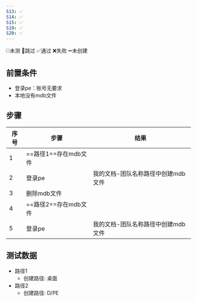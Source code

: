```yaml
---
S13: ✅
S14: ✅
S15: ✅
S19: ✅
S20: ✅
---
```

◻️未测    🚫跳过     ✅通过    ❌失败     ➖未创建

## 前置条件

- 登录pe：账号无要求
- 本地没有mdb文件

## 步骤

| 序号  | 步骤             | 结果                  |
| --- | -------------- | ------------------- |
| 1   | ==路径1==存在mdb文件 |                     |
| 2   | 登录pe           | 我的文档-团队名称路径中创建mdb文件 |
| 3   | 删除mdb文件        |                     |
| 4   | ==路径2==存在mdb文件 |                     |
| 5   | 登录pe           | 我的文档-团队名称路径中创建mdb文件 |

## 测试数据

- 路径1
	- 创建路径: 桌面
- 路径2
	- 创建路径: D/PE
